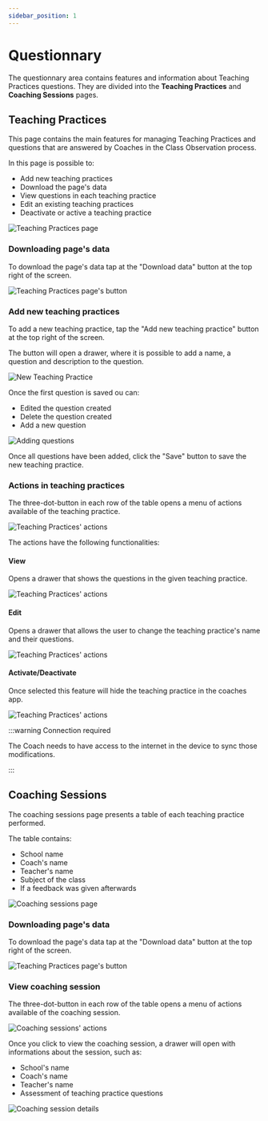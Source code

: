 ```yaml
---
sidebar_position: 1
---
```


# Questionnary

The questionnary area contains features and information about Teaching Practices questions. They are divided into the **Teaching Practices** and **Coaching Sessions** pages.

## Teaching Practices

This page contains the main features for managing Teaching Practices and questions that are answered by Coaches in the Class Observation process.

In this page is possible to:

- Add new teaching practices
- Download the page's data
- View questions in each teaching practice
- Edit an existing teaching practices
- Deactivate or active a teaching practice

![Teaching Practices page](/img/admin_getting_started/teaching-practices-page.png)

### Downloading page's data

To download the page's data tap at the "Download data" button at the top right of the screen.

![Teaching Practices page's button](/img/admin_getting_started/teaching-practices-buttons.png)

### Add new teaching practices

To add a new teaching practice, tap the "Add new teaching practice" button at the top right of the screen.

The button will open a drawer, where it is possible to add a name, a question and description to the question.

![New Teaching Practice](/img/admin_getting_started/teaching-practices-new-tp.png)

Once the first question is saved ou can:

- Edited the question created
- Delete the question created
- Add a new question

![Adding questions](/img/admin_getting_started/teaching-practices-add-question.png)

Once all questions have been added, click the "Save" button to save the new teaching practice.

### Actions in teaching practices

The three-dot-button in each row of the table opens a menu of actions available of the teaching practice.

![Teaching Practices' actions](/img/admin_getting_started/teaching-practices-actions.png)

The actions have the following functionalities:

#### View

Opens a drawer that shows the questions in the given teaching practice.

![Teaching Practices' actions](/img/admin_getting_started/teaching-practices-view.png)

#### Edit

Opens a drawer that allows the user to change the teaching practice's name and their questions.

![Teaching Practices' actions](/img/admin_getting_started/teaching-practices-edit.png)

#### Activate/Deactivate

Once selected this feature will hide the teaching practice in the coaches app.

![Teaching Practices' actions](/img/admin_getting_started/teaching-practices-inactive.png)

:::warning Connection required

The Coach needs to have access to the internet in the device to sync those modifications.

:::

## Coaching Sessions

The coaching sessions page presents a table of each teaching practice performed.

The table contains:

- School name
- Coach's name
- Teacher's name
- Subject of the class
- If a feedback was given afterwards

![Coaching sessions page](/img/admin_getting_started/coaching-sessions-page.png)

### Downloading page's data

To download the page's data tap at the "Download data" button at the top right of the screen.

![Teaching Practices page's button](/img/admin_getting_started/coaching-sessions-button.png)

### View coaching session

The three-dot-button in each row of the table opens a menu of actions available of the coaching session.

![Coaching sessions' actions](/img/admin_getting_started/coaching-sessions-actions.png)

Once you click to view the coaching session, a drawer will open with informations about the session, such as:

- School's name
- Coach's name
- Teacher's name
- Assessment of teaching practice questions

![Coaching session details](/img/admin_getting_started/coaching-sessions-details.png)
